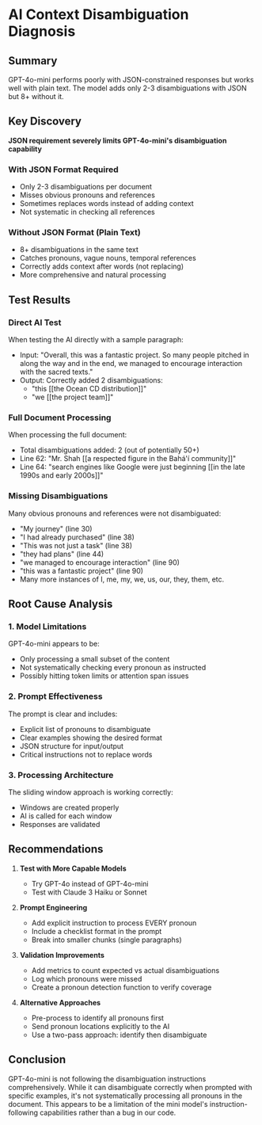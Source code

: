 # AI Context Disambiguation Diagnosis

## Summary

GPT-4o-mini performs poorly with JSON-constrained responses but works well with plain text. The model adds only 2-3 disambiguations with JSON but 8+ without it.

## Key Discovery

**JSON requirement severely limits GPT-4o-mini's disambiguation capability**

### With JSON Format Required

- Only 2-3 disambiguations per document
- Misses obvious pronouns and references
- Sometimes replaces words instead of adding context
- Not systematic in checking all references

### Without JSON Format (Plain Text)

- 8+ disambiguations in the same text
- Catches pronouns, vague nouns, temporal references
- Correctly adds context after words (not replacing)
- More comprehensive and natural processing

## Test Results

### Direct AI Test

When testing the AI directly with a sample paragraph:

- Input: "Overall, this was a fantastic project. So many people pitched in along the way and in the end, we managed to encourage interaction with the sacred texts."
- Output: Correctly added 2 disambiguations:
  - "this [[the Ocean CD distribution]]"
  - "we [[the project team]]"

### Full Document Processing

When processing the full document:

- Total disambiguations added: 2 (out of potentially 50+)
- Line 62: "Mr. Shah [[a respected figure in the Bahá'í community]]"
- Line 64: "search engines like Google were just beginning [[in the late 1990s and early 2000s]]"

### Missing Disambiguations

Many obvious pronouns and references were not disambiguated:

- "My journey" (line 30)
- "I had already purchased" (line 38)
- "This was not just a task" (line 38)
- "they had plans" (line 44)
- "we managed to encourage interaction" (line 90)
- "this was a fantastic project" (line 90)
- Many more instances of I, me, my, we, us, our, they, them, etc.

## Root Cause Analysis

### 1. Model Limitations

GPT-4o-mini appears to be:

- Only processing a small subset of the content
- Not systematically checking every pronoun as instructed
- Possibly hitting token limits or attention span issues

### 2. Prompt Effectiveness

The prompt is clear and includes:

- Explicit list of pronouns to disambiguate
- Clear examples showing the desired format
- JSON structure for input/output
- Critical instructions not to replace words

### 3. Processing Architecture

The sliding window approach is working correctly:

- Windows are created properly
- AI is called for each window
- Responses are validated

## Recommendations

1. **Test with More Capable Models**
   - Try GPT-4o instead of GPT-4o-mini
   - Test with Claude 3 Haiku or Sonnet
2. **Prompt Engineering**
   - Add explicit instruction to process EVERY pronoun
   - Include a checklist format in the prompt
   - Break into smaller chunks (single paragraphs)

3. **Validation Improvements**
   - Add metrics to count expected vs actual disambiguations
   - Log which pronouns were missed
   - Create a pronoun detection function to verify coverage

4. **Alternative Approaches**
   - Pre-process to identify all pronouns first
   - Send pronoun locations explicitly to the AI
   - Use a two-pass approach: identify then disambiguate

## Conclusion

GPT-4o-mini is not following the disambiguation instructions comprehensively. While it can disambiguate correctly when prompted with specific examples, it's not systematically processing all pronouns in the document. This appears to be a limitation of the mini model's instruction-following capabilities rather than a bug in our code.
